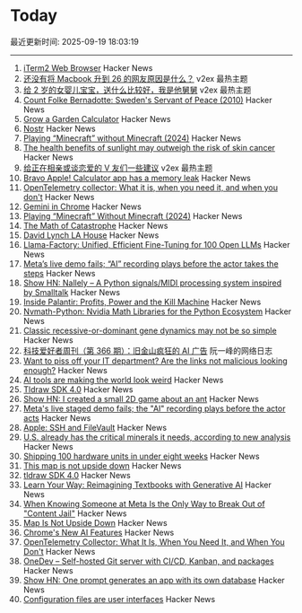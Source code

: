 # Today

最近更新时间: 2025-09-19 18:03:19

--- 
1. [iTerm2 Web Browser](https://iterm2.com/documentation-web.html) Hacker News
2. [还没有将 Macbook 升到 26 的网友原因是什么？](https://www.v2ex.com/t/1160401) v2ex 最热主题
3. [给 2 岁的女婴儿宝宝，送什么比较好，我是他舅舅](https://www.v2ex.com/t/1160390) v2ex 最热主题
4. [Count Folke Bernadotte: Sweden's Servant of Peace (2010)](https://www.historytoday.com/archive/feature/count-folke-bernadotte-swedens-servant-peace) Hacker News
5. [Grow a Garden Calculator](https://grow-a-garden-calculator.xyz/) Hacker News
6. [Nostr](https://nostr.com/) Hacker News
7. [Playing “Minecraft” without Minecraft (2024)](https://lenowo.org/viewtopic.php?t=5) Hacker News
8. [The health benefits of sunlight may outweigh the risk of skin cancer](https://www.economist.com/science-and-technology/2025/09/17/the-health-benefits-of-sunlight-may-outweigh-the-risk-of-skin-cancer) Hacker News
9. [给正在相亲或谈恋爱的 V 友们一些建议](https://www.v2ex.com/t/1160375) v2ex 最热主题
10. [Bravo Apple! Calculator app has a memory leak](https://xcancel.com/neogoose_btw/status/1968757466570621251) Hacker News
11. [OpenTelemetry collector: What it is, when you need it, and when you don't](https://oneuptime.com/blog/post/2025-09-18-what-is-opentelemetry-collector-and-why-use-one/view) Hacker News
12. [Gemini in Chrome](https://gemini.google/overview/gemini-in-chrome/) Hacker News
13. [Playing “Minecraft” Without Minecraft (2024)](https://lenowo.org/viewtopic.php?t=5) Hacker News
14. [The Math of Catastrophe](https://www.quantamagazine.org/the-math-of-climate-change-tipping-points-20250915/) Hacker News
15. [David Lynch LA House](https://www.wallpaper.com/design-interiors/david-lynch-house-los-angeles-for-sale) Hacker News
16. [Llama-Factory: Unified, Efficient Fine-Tuning for 100 Open LLMs](https://github.com/hiyouga/LLaMA-Factory) Hacker News
17. [Meta’s live demo fails; “AI” recording plays before the actor takes the steps](https://www.reddit.com/r/LivestreamFail/comments/1nkbig7/metas_live_staged_demo_fails_the_ai_recording/) Hacker News
18. [Show HN: Nallely – A Python signals/MIDI processing system inspired by Smalltalk](https://dr-schlange.github.io/nallely-midi/) Hacker News
19. [Inside Palantir: Profits, Power and the Kill Machine](https://citizensreunited.substack.com/p/inside-palantir-profits-power-and) Hacker News
20. [Nvmath-Python: Nvidia Math Libraries for the Python Ecosystem](https://github.com/NVIDIA/nvmath-python) Hacker News
21. [Classic recessive-or-dominant gene dynamics may not be so simple](https://news.stanford.edu/stories/2025/09/classic-recessive-dominant-gene-dynamics-pesticide-resistance-research) Hacker News
22. [科技爱好者周刊（第 366 期）：旧金山疯狂的 AI 广告](http://www.ruanyifeng.com/blog/2025/09/weekly-issue-366.html) 阮一峰的网络日志
23. [Want to piss off your IT department? Are the links not malicious looking enough?](https://phishyurl.com/) Hacker News
24. [AI tools are making the world look weird](https://strat7.com/blogs/weird-in-weird-out/) Hacker News
25. [Tldraw SDK 4.0](https://tldraw.dev/blog/tldraw-sdk-4-0) Hacker News
26. [Show HN: I created a small 2D game about an ant](https://aanthonymax.github.io/ant-and-apples/) Hacker News
27. [Meta's live staged demo fails; the "AI" recording plays before the actor acts](https://old.reddit.com/r/LivestreamFail/comments/1nkbig7/metas_live_staged_demo_fails_the_ai_recording/) Hacker News
28. [Apple: SSH and FileVault](https://keith.github.io/xcode-man-pages/apple_ssh_and_filevault.7.html) Hacker News
29. [U.S. already has the critical minerals it needs, according to new analysis](https://www.minesnewsroom.com/news/us-already-has-critical-minerals-it-needs-theyre-being-thrown-away-new-analysis-shows) Hacker News
30. [Shipping 100 hardware units in under eight weeks](https://farhanhossain.substack.com/p/how-we-shipped-100-hardware-units) Hacker News
31. [This map is not upside down](https://www.maps.com/this-map-is-not-upside-down/) Hacker News
32. [tldraw SDK 4.0](https://tldraw.dev/blog/tldraw-sdk-4-0) Hacker News
33. [Learn Your Way: Reimagining Textbooks with Generative AI](https://research.google/blog/learn-your-way-reimagining-textbooks-with-generative-ai/) Hacker News
34. [When Knowing Someone at Meta Is the Only Way to Break Out of "Content Jail"](https://www.eff.org/pages/when-knowing-someone-meta-only-way-break-out-content-jail) Hacker News
35. [Map Is Not Upside Down](https://www.maps.com/this-map-is-not-upside-down/) Hacker News
36. [Chrome's New AI Features](https://blog.google/products/chrome/new-ai-features-for-chrome/) Hacker News
37. [OpenTelemetry Collector: What It Is, When You Need It, and When You Don't](https://oneuptime.com/blog/post/2025-09-18-what-is-opentelemetry-collector-and-why-use-one/view) Hacker News
38. [OneDev – Self-hosted Git server with CI/CD, Kanban, and packages](https://onedev.io/) Hacker News
39. [Show HN: One prompt generates an app with its own database](https://www.manyminiapps.com/) Hacker News
40. [Configuration files are user interfaces](https://ochagavia.nl/blog/configuration-files-are-user-interfaces/) Hacker News
